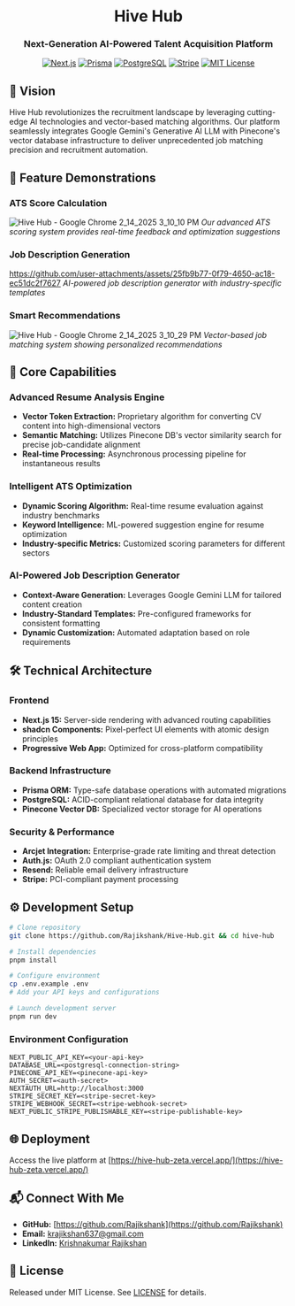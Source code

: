 <div align="center">

# Hive Hub

### Next-Generation AI-Powered Talent Acquisition Platform

[![Next.js](https://img.shields.io/badge/Next.js-15-black?style=for-the-badge&logo=next.js)](https://nextjs.org/)
[![Prisma](https://img.shields.io/badge/Prisma-ORM-2C3440?style=for-the-badge&logo=prisma)](https://www.prisma.io/)
[![PostgreSQL](https://img.shields.io/badge/PostgreSQL-13-336791?style=for-the-badge&logo=postgresql)](https://www.postgresql.org/)
[![Stripe](https://img.shields.io/badge/Stripe-Payments-635BFF?style=for-the-badge&logo=stripe)](https://stripe.com)
[![MIT License](https://img.shields.io/badge/License-MIT-green.svg?style=for-the-badge)](https://choosealicense.com/licenses/mit/)

</div>

## 🔮 Vision

Hive Hub revolutionizes the recruitment landscape by leveraging cutting-edge AI technologies and vector-based matching algorithms. Our platform seamlessly integrates Google Gemini's Generative AI LLM with Pinecone's vector database infrastructure to deliver unprecedented job matching precision and recruitment automation.

## 🎯 Feature Demonstrations

### ATS Score Calculation
![Hive Hub - Google Chrome 2_14_2025 3_10_10 PM](https://github.com/user-attachments/assets/1a919ed7-4a6a-4f1a-b366-3285563c5ce2)
*Our advanced ATS scoring system provides real-time feedback and optimization suggestions*

### Job Description Generation
https://github.com/user-attachments/assets/25fb9b77-0f79-4650-ac18-ec51dc2f7627
*AI-powered job description generator with industry-specific templates*

### Smart Recommendations
![Hive Hub - Google Chrome 2_14_2025 3_10_29 PM](https://github.com/user-attachments/assets/a301b0c7-483c-49ac-b86f-a09a0fe18cfc)
*Vector-based job matching system showing personalized recommendations*

## 🚀 Core Capabilities

### Advanced Resume Analysis Engine
- **Vector Token Extraction:** Proprietary algorithm for converting CV content into high-dimensional vectors
- **Semantic Matching:** Utilizes Pinecone DB's vector similarity search for precise job-candidate alignment
- **Real-time Processing:** Asynchronous processing pipeline for instantaneous results

### Intelligent ATS Optimization
- **Dynamic Scoring Algorithm:** Real-time resume evaluation against industry benchmarks
- **Keyword Intelligence:** ML-powered suggestion engine for resume optimization
- **Industry-specific Metrics:** Customized scoring parameters for different sectors

### AI-Powered Job Description Generator
- **Context-Aware Generation:** Leverages Google Gemini LLM for tailored content creation
- **Industry-Standard Templates:** Pre-configured frameworks for consistent formatting
- **Dynamic Customization:** Automated adaptation based on role requirements

 

## 🛠️ Technical Architecture

### Frontend 
- **Next.js 15:** Server-side rendering with advanced routing capabilities
- **shadcn Components:** Pixel-perfect UI elements with atomic design principles
- **Progressive Web App:** Optimized for cross-platform compatibility

### Backend Infrastructure
- **Prisma ORM:** Type-safe database operations with automated migrations
- **PostgreSQL:** ACID-compliant relational database for data integrity
- **Pinecone Vector DB:** Specialized vector storage for AI operations

### Security & Performance
- **Arcjet Integration:** Enterprise-grade rate limiting and threat detection
- **Auth.js:** OAuth 2.0 compliant authentication system
- **Resend:** Reliable email delivery infrastructure
- **Stripe:** PCI-compliant payment processing

## ⚙️ Development Setup

```bash
# Clone repository
git clone https://github.com/Rajikshank/Hive-Hub.git && cd hive-hub

# Install dependencies
pnpm install

# Configure environment
cp .env.example .env
# Add your API keys and configurations

# Launch development server
pnpm run dev
```

### Environment Configuration
```env
NEXT_PUBLIC_API_KEY=<your-api-key>
DATABASE_URL=<postgresql-connection-string>
PINECONE_API_KEY=<pinecone-api-key>
AUTH_SECRET=<auth-secret>
NEXTAUTH_URL=http://localhost:3000
STRIPE_SECRET_KEY=<stripe-secret-key>
STRIPE_WEBHOOK_SECRET=<stripe-webhook-secret>
NEXT_PUBLIC_STRIPE_PUBLISHABLE_KEY=<stripe-publishable-key>
```

## 🌐 Deployment

Access the live platform at [https://hive-hub-zeta.vercel.app/](https://hive-hub-zeta.vercel.app/)

## 📬 Connect With Me

- **GitHub:** [https://github.com/Rajikshank](https://github.com/Rajikshank)
- **Email:** [krajikshan637@gmail.com](mailto:krajikshan637@gmail.com)
- **LinkedIn:** [Krishnakumar Rajikshan](https://www.linkedin.com/in/krishnakumar-rajikshan-4853861a5/)

## 📄 License

Released under MIT License. See [LICENSE](LICENSE) for details.
